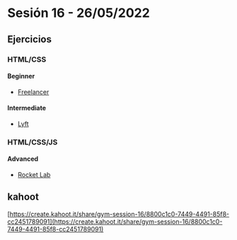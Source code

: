 # Sesión 16 - 26/05/2022

## Ejercicios

### HTML/CSS

#### Beginner

- [Freelancer](../../../exercises/freelancer-web/)

#### Intermediate

- [Lyft](../../../exercises/lyft-web)

### HTML/CSS/JS

#### Advanced

- [Rocket Lab](../../../exercises/rocket-lab-web)

## kahoot

[https://create.kahoot.it/share/gym-session-16/8800c1c0-7449-4491-85f8-cc2451789091](https://create.kahoot.it/share/gym-session-16/8800c1c0-7449-4491-85f8-cc2451789091)

